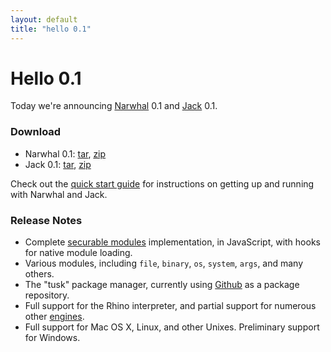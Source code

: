 ```yaml
---
layout: default
title: "hello 0.1"
---
```

Hello 0.1
=========

Today we're announcing [Narwhal](http://narwhaljs.org/) 0.1 and [Jack](http://jackjs.org/) 0.1.

### Download

* Narwhal 0.1: [tar](http://github.com/280north/narwhal/tarball/v0.1), [zip](http://github.com/280north/narwhal/zipball/v0.1)
* Jack 0.1: [tar](http://github.com/280north/jack/tarball/v0.1), [zip](http://github.com/280north/jack/zipball/v0.1)

Check out the [quick start guide](http://narwhaljs.org/quick-start.html) for instructions on getting up and running with Narwhal and Jack.

### Release Notes

* Complete [securable modules](https://wiki.mozilla.org/ServerJS/Modules/SecurableModules) implementation, in JavaScript, with hooks for native module loading.
* Various modules, including `file`, `binary`, `os`, `system`, `args`, and many others.
* The "tusk" package manager, currently using [Github](http://github.com/) as a package repository.
* Full support for the Rhino interpreter, and partial support for numerous other [engines](http://narwhaljs.org/engines.html).
* Full support for Mac OS X, Linux, and other Unixes. Preliminary support for Windows.
